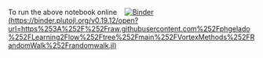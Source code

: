 To run the above notebook online &nbsp;&nbsp; [![Binder](https://mybinder.org/badge_logo.svg)(https://binder.plutojl.org/v0.19.12/open?url=https%253A%252F%252Fraw.githubusercontent.com%252Fphgelado%252FLearning2Flow%252Ftree%252Fmain%252FVortexMethods%252FRandomWalk%252Frandomwalk.jl)](mybinder.org)
